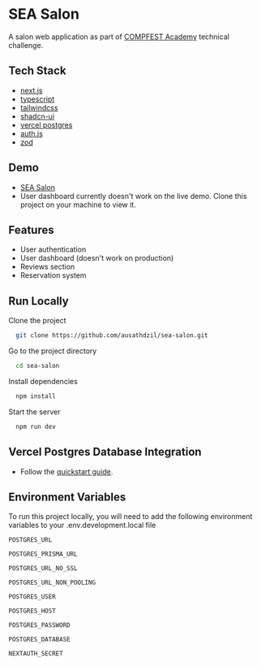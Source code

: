 
# SEA Salon

A salon web application as part of [COMPFEST Academy](https://compfest.id/academy) technical challenge.

## Tech Stack

- [next.js](https://github.com/vercel/next.js)
- [typescript](https://github.com/microsoft/TypeScript)
- [tailwindcss](https://github.com/tailwindlabs/tailwindcss)
- [shadcn-ui](https://github.com/shadcn-ui/ui)
- [vercel postgres](https://github.com/vercel/storage)
- [auth.js](https://github.com/nextauthjs/next-auth)
- [zod](https://github.com/colinhacks/zod)


## Demo

- [SEA Salon](https://sea-salon-ausath.vercel.app)
- User dashboard currently doesn't work on the live demo. Clone this project on your machine to view it.


## Features

- User authentication
- User dashboard (doesn't work on production)
- Reviews section
- Reservation system


## Run Locally

Clone the project

```bash
  git clone https://github.com/ausathdzil/sea-salon.git
```

Go to the project directory

```bash
  cd sea-salon
```

Install dependencies

```bash
  npm install
```

Start the server

```bash
  npm run dev
```


## Vercel Postgres Database Integration

- Follow the [quickstart guide](https://vercel.com/docs/storage/vercel-postgres/quickstart#create-a-postgres-database).

## Environment Variables

To run this project locally, you will need to add the following environment variables to your .env.development.local file

`POSTGRES_URL`

`POSTGRES_PRISMA_URL`

`POSTGRES_URL_NO_SSL`

`POSTGRES_URL_NON_POOLING`

`POSTGRES_USER`

`POSTGRES_HOST`

`POSTGRES_PASSWORD`

`POSTGRES_DATABASE`

`NEXTAUTH_SECRET`
